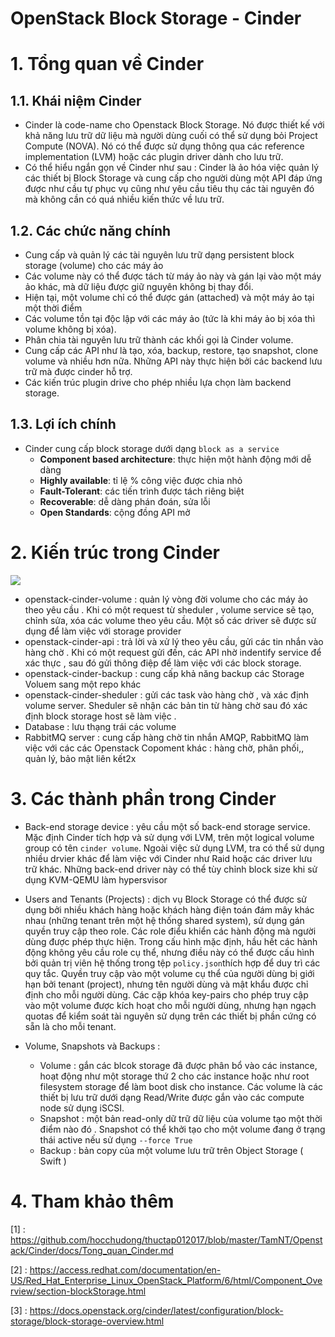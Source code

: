 
# OpenStack Block Storage - Cinder

# 1. Tổng quan về Cinder

## 1.1. Khái niệm Cinder

- Cinder là code-name cho Openstack Block Storage. Nó được thiết kế với khả năng lưu trữ dữ liệu mà người dùng cuối có thể sử dụng bỏi Project Compute (NOVA). Nó có thể được sử dụng thông qua các reference implementation (LVM) hoặc các plugin driver dành cho lưu trữ.
- Có thể hiểu ngắn gọn về Cinder như sau : Cinder là ảo hóa việc quản lý các thiết bị Block Storage và cung cấp cho người dùng một API đáp ứng được như cầu tự phục vụ cũng như yêu cầu tiêu thụ các tài nguyên đó mà không cần có quá nhiều kiến thức về lưu trữ.

## 1.2. Các chức năng chính
-   Cung cấp và quản lý các tài nguyên lưu trữ dạng persistent block storage (volume) cho các máy ảo
-   Các volume này có thể được tách từ máy ảo này và gán lại vào một máy ảo khác, mà dữ liệu được giữ nguyên không bị thay đổi.
-   Hiện tại, một volume chỉ có thể được gán (attached) và một máy ảo tại một thời điểm
-   Các volume tồn tại độc lập với các máy ảo (tức là khi máy ảo bị xóa thì volume không bị xóa).
-   Phân chia tài nguyên lưu trữ thành các khối gọi là Cinder volume.
-   Cung cấp các API như là tạo, xóa, backup, restore, tạo snapshot, clone volume và nhiều hơn nữa. Những API này thực hiện bởi các backend lưu trữ mà được cinder hỗ trợ.
-   Các kiến trúc plugin drive cho phép nhiều lựa chọn làm backend storage.

## 1.3. Lợi ích chính
- Cinder cung cấp block storage dưới dạng `block as a service`
	-  **Component based architecture**: thực hiện một hành động mới dễ dàng
	-   **Highly available**: tỉ lệ % công việc được chia nhỏ 
	-   **Fault-Tolerant**: các tiến trình được tách riêng biệt
	-   **Recoverable**: dễ dàng phán đoán, sửa lỗi 
	-   **Open Standards**: cộng đồng API mở 


# 2. Kiến trúc trong Cinder

![](https://access.redhat.com/documentation/en-US/Red_Hat_Enterprise_Linux_OpenStack_Platform/6/html/Component_Overview/images/interfaces_blockStorage.png)

- openstack-cinder-volume : quản lý vòng đời volume cho các máy ảo theo yêu cầu . Khi có một request từ sheduler , volume service sẽ tạo, chỉnh sửa, xóa các volume theo yêu cầu. Một số các driver sẽ được sử dụng để làm việc với storage provider
- openstack-cinder-api : trả lời và xử lý theo yêu cầu, gửi các tin nhắn vào hàng chờ . Khi có một request gửi đến, các API nhờ indentify service để xác thực , sau đó gửi thông điệp để làm việc với các block storage. 
- openstack-cinder-backup : cung cấp khả năng backup các Storage Voluem sang một repo khác 
- openstack-cinder-sheduler : gửi các task vào hàng chờ , và xác định volume server. Sheduler sẽ nhận các bản tin từ hàng chờ sau đó xác định block storage host sẽ làm việc . 
- Database : lưu thạng trái các volume 
- RabbitMQ server : cung cấp hàng chờ tin nhắn AMQP, RabbitMQ làm việc với các các Openstack Copoment khác : hàng chờ, phân phối,, quản lý, bảo mật liên kết2x


# 3. Các thành phần trong Cinder
-  Back-end storage device : yêu cầu một số back-end storage service.  Mặc định Cinder tích hợp và sử dụng với LVM, trên một logical volume group có tên `cinder volume`. Ngoài việc sử dụng LVM, tra có thể sử dụng nhiều drvier khác để làm việc với Cinder như Raid hoặc các driver lưu trữ khác. Những back-end driver này có thể tùy chỉnh block size khi  sử dụng KVM-QEMU làm hypersvisor

- Users and Tenants (Projects) : dịch vụ Block Storage có thể được sử dụng bởi nhiều khách hàng hoặc khách hàng điện toán đám mây khác nhau (những tenant trên một hệ thống shared system), sử dụng gán quyền truy cập theo role. Các role điểu khiển các hành động mà người dùng được phép thực hiện. Trong cấu hình mặc định, hầu hết các hành động không yêu cầu role cụ thể, nhưng điều này có thể được cấu hình bởi quản trị viên hệ thống trong tệp `policy.json`thích hợp để duy trì các quy tắc. Quyền truy cập vào một volume cụ thể của người dùng bị giới hạn bởi tenant (project), nhưng tên người dùng và mật khẩu được chỉ định cho mỗi người dùng. Các cặp khóa key-pairs cho phép truy cập vào một volume được kích hoạt cho mỗi người dùng, nhưng hạn ngạch quotas để kiểm soát tài nguyên sử dụng trên các thiết bị phần cứng có sẵn là cho mỗi tenant. 

- Volume, Snapshots và Backups : 
	- Volume : gắn các blcok storage đã được phân bổ vào các instance, hoạt động như một storage thứ 2 cho các instance hoặc như root filesystem storage để làm boot disk cho instance.  Các volume là các thiết bị lưu trữ  dưới dạng Read/Write   được gắn vào các compute node sử dụng iSCSI. 
	- Snapshot : một bản read-only dữ trữ dữ liệu của volume tạo một thời điểm nào đó . Snapshot có thể khởi tạo cho một volume đang ở trạng thái active nếu sử dụng `--force True`
	- Backup : bản copy của một volume lưu trữ trên Object Storage ( Swift ) 

# 4. Tham khảo thêm
[1] : https://github.com/hocchudong/thuctap012017/blob/master/TamNT/Openstack/Cinder/docs/Tong_quan_Cinder.md

[2] : https://access.redhat.com/documentation/en-US/Red_Hat_Enterprise_Linux_OpenStack_Platform/6/html/Component_Overview/section-blockStorage.html

[3] : https://docs.openstack.org/cinder/latest/configuration/block-storage/block-storage-overview.html
